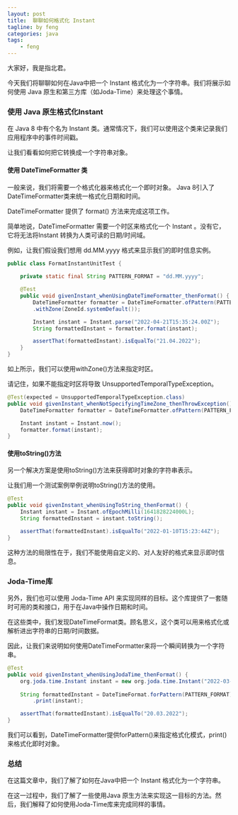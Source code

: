```yaml
---
layout: post
title:  聊聊如何格式化 Instant
tagline: by feng
categories: java
tags: 
    - feng
---
```


大家好，我是指北君。

今天我们将聊聊如何在Java中把一个 Instant 格式化为一个字符串。我们将展示如何使用 Java 原生和第三方库（如Joda-Time）来处理这个事情。
<!--more-->
### 使用 Java 原生格式化Instant

在 Java 8 中有个名为 Instant 类。通常情况下，我们可以使用这个类来记录我们应用程序中的事件时间戳。

让我们看看如何把它转换成一个字符串对象。

#### 使用 DateTimeFormatter 类

一般来说，我们将需要一个格式化器来格式化一个即时对象。 Java 8引入了DateTimeFormatter类来统一格式化日期和时间。

DateTimeFormatter 提供了 format() 方法来完成这项工作。

简单地说，DateTimeFormatter 需要一个时区来格式化一个 Instant 。没有它，它将无法将Instant 转换为人类可读的日期/时间域。

例如，让我们假设我们想用 dd.MM.yyyy 格式来显示我们的即时信息实例。

```java
public class FormatInstantUnitTest {
    
    private static final String PATTERN_FORMAT = "dd.MM.yyyy";

    @Test
    public void givenInstant_whenUsingDateTimeFormatter_thenFormat() {
        DateTimeFormatter formatter = DateTimeFormatter.ofPattern(PATTERN_FORMAT)
        .withZone(ZoneId.systemDefault());

        Instant instant = Instant.parse("2022-04-21T15:35:24.00Z");
        String formattedInstant = formatter.format(instant);

        assertThat(formattedInstant).isEqualTo("21.04.2022");
    }
}
```

如上所示，我们可以使用withZone()方法来指定时区。

请记住，如果不能指定时区将导致 UnsupportedTemporalTypeException。

```java
@Test(expected = UnsupportedTemporalTypeException.class)
public void givenInstant_whenNotSpecifyingTimeZone_thenThrowException() {
    DateTimeFormatter formatter = DateTimeFormatter.ofPattern(PATTERN_FORMAT);

    Instant instant = Instant.now();
    formatter.format(instant);
}
```

#### 使用toString()方法

另一个解决方案是使用toString()方法来获得即时对象的字符串表示。

让我们用一个测试案例举例说明toString()方法的使用。

```java
@Test
public void givenInstant_whenUsingToString_thenFormat() {
    Instant instant = Instant.ofEpochMilli(1641828224000L);
    String formattedInstant = instant.toString();

    assertThat(formattedInstant).isEqualTo("2022-01-10T15:23:44Z");
}
```

这种方法的局限性在于，我们不能使用自定义的、对人友好的格式来显示即时信息。

### Joda-Time库

另外，我们也可以使用 Joda-Time API 来实现同样的目标。这个库提供了一套随时可用的类和接口，用于在Java中操作日期和时间。

在这些类中，我们发现DateTimeFormat类。顾名思义，这个类可以用来格式化或解析进出字符串的日期/时间数据。

因此，让我们来说明如何使用DateTimeFormatter来将一个瞬间转换为一个字符串。

```java
@Test
public void givenInstant_whenUsingJodaTime_thenFormat() {
    org.joda.time.Instant instant = new org.joda.time.Instant("2022-03-20T10:11:12");
        
    String formattedInstant = DateTimeFormat.forPattern(PATTERN_FORMAT)
        .print(instant);

    assertThat(formattedInstant).isEqualTo("20.03.2022");
}
```

我们可以看到，DateTimeFormatter提供forPattern()来指定格式化模式，print()来格式化即时对象。

### 总结

在这篇文章中，我们了解了如何在Java中把一个 Instant 格式化为一个字符串。

在这一过程中，我们了解了一些使用Java 原生方法来实现这一目标的方法。然后，我们解释了如何使用Joda-Time库来完成同样的事情。
